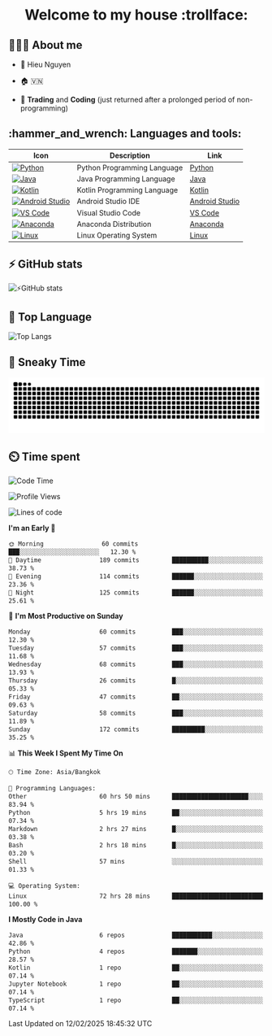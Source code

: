 <h1 align="center">Welcome to my house :trollface:</h1>

<h2 align="left">👨🏻‍💻 About me</h2>

- 🪪 Hieu Nguyen

- 🏠 🇻🇳

- 📄 **Trading** and **Coding** (just returned after a prolonged period of non-programming)


<h2 align="left">:hammer_and_wrench: Languages and tools:</h2>

| Icon | Description | Link |
|---|---|---|
| [![Python](https://skillicons.dev/icons?i=python)](https://www.python.org/) | Python Programming Language | [Python](https://www.python.org/) |
| [![Java](https://skillicons.dev/icons?i=java)](https://www.java.com/) | Java Programming Language | [Java](https://www.java.com/) | 
| [![Kotlin](https://skillicons.dev/icons?i=kotlin)](https://kotlinlang.org/) | Kotlin Programming Language | [Kotlin](https://kotlinlang.org/) |
| [![Android Studio](https://skillicons.dev/icons?i=androidstudio)](https://developer.android.com/studio) | Android Studio IDE | [Android Studio](https://developer.android.com/studio) |
| [![VS Code](https://skillicons.dev/icons?i=vscode)](https://code.visualstudio.com/) | Visual Studio Code | [VS Code](https://code.visualstudio.com/) |
| [![Anaconda](https://skillicons.dev/icons?i=anaconda)](https://www.anaconda.com/) | Anaconda Distribution | [Anaconda](https://www.anaconda.com/) |
| [![Linux](https://skillicons.dev/icons?i=linux)](https://www.linux.org/) | Linux Operating System | [Linux](https://www.linux.org/) |


<h2>⚡ GitHub stats</h2>

![⚡GitHub stats](https://github-readme-stats-9793-ultimatebrok-projects.vercel.app/api?username=ultimateBroK&show_icons=true&theme=dark)

<h2>🥇 Top Language</h2>

![Top Langs](https://github-readme-stats-9793-ultimatebrok-projects.vercel.app/api/top-langs?username=ultimateBroK&size_weight=0.5&count_weight=0.5&layout=compact&theme=dark)

<h2>🐍 Sneaky Time</h2>

![Snake animation](https://raw.githubusercontent.com/ultimateBroK/ultimateBroK/output/github-contribution-grid-snake-dark.svg)

<h2>⏲️ Time spent</h2>

<!--START_SECTION:waka-->
![Code Time](http://img.shields.io/badge/Code%20Time-452%20hrs%207%20mins-blue)

![Profile Views](http://img.shields.io/badge/Profile%20Views-0-blue)

![Lines of code](https://img.shields.io/badge/From%20Hello%20World%20I%27ve%20Written-395.5%20thousand%20lines%20of%20code-blue)

**I'm an Early 🐤** 

```text
🌞 Morning                60 commits          ███░░░░░░░░░░░░░░░░░░░░░░   12.30 % 
🌆 Daytime                189 commits         ██████████░░░░░░░░░░░░░░░   38.73 % 
🌃 Evening                114 commits         ██████░░░░░░░░░░░░░░░░░░░   23.36 % 
🌙 Night                  125 commits         ██████░░░░░░░░░░░░░░░░░░░   25.61 % 
```
📅 **I'm Most Productive on Sunday** 

```text
Monday                   60 commits          ███░░░░░░░░░░░░░░░░░░░░░░   12.30 % 
Tuesday                  57 commits          ███░░░░░░░░░░░░░░░░░░░░░░   11.68 % 
Wednesday                68 commits          ███░░░░░░░░░░░░░░░░░░░░░░   13.93 % 
Thursday                 26 commits          █░░░░░░░░░░░░░░░░░░░░░░░░   05.33 % 
Friday                   47 commits          ██░░░░░░░░░░░░░░░░░░░░░░░   09.63 % 
Saturday                 58 commits          ███░░░░░░░░░░░░░░░░░░░░░░   11.89 % 
Sunday                   172 commits         █████████░░░░░░░░░░░░░░░░   35.25 % 
```


📊 **This Week I Spent My Time On** 

```text
🕑︎ Time Zone: Asia/Bangkok

💬 Programming Languages: 
Other                    60 hrs 50 mins      █████████████████████░░░░   83.94 % 
Python                   5 hrs 19 mins       ██░░░░░░░░░░░░░░░░░░░░░░░   07.34 % 
Markdown                 2 hrs 27 mins       █░░░░░░░░░░░░░░░░░░░░░░░░   03.38 % 
Bash                     2 hrs 18 mins       █░░░░░░░░░░░░░░░░░░░░░░░░   03.20 % 
Shell                    57 mins             ░░░░░░░░░░░░░░░░░░░░░░░░░   01.33 % 

💻 Operating System: 
Linux                    72 hrs 28 mins      █████████████████████████   100.00 % 
```

**I Mostly Code in Java** 

```text
Java                     6 repos             ███████████░░░░░░░░░░░░░░   42.86 % 
Python                   4 repos             ███████░░░░░░░░░░░░░░░░░░   28.57 % 
Kotlin                   1 repo              ██░░░░░░░░░░░░░░░░░░░░░░░   07.14 % 
Jupyter Notebook         1 repo              ██░░░░░░░░░░░░░░░░░░░░░░░   07.14 % 
TypeScript               1 repo              ██░░░░░░░░░░░░░░░░░░░░░░░   07.14 % 
```




 Last Updated on 12/02/2025 18:45:32 UTC
<!--END_SECTION:waka-->
